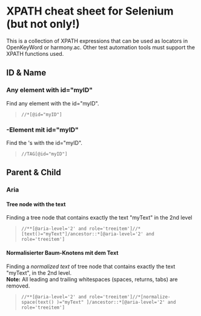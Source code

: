 # XPATH cheat sheet for Selenium (but not only!) #

This is a collection of XPATH expressions that can be used as locators in OpenKeyWord or harmony.ac.
Other test automation tools must support the XPATH functions used.

## ID & Name ##
### Any element with id="myID" ####
Find any element with the id="myID".
> ```//*[@id="myID"]```

### <TAG>-Element mit id="myID" ####
Find the <TAG>'s with the id="myID".
> ```//TAG[@id="myID"]```
  
## Parent & Child ##
### Aria ###
#### Tree node with the text ####
Finding a tree node that contains exactly the text "myText" in the 2nd level<br>
> ```//**[@aria-level='2' and role='treeitem']//*[text()="myText"]/ancestor::*[@aria-level='2' and role='treeitem']```

#### Normalisierter Baum-Knotens mit dem Text ####
Finding a _normalized text_ of tree node that contains exactly the text "myText", in the 2nd level.<br>
**Note:** All leading and trailing whitespaces (spaces, returns, tabs) are removed.<br>
> ```//**[@aria-level='2' and role='treeitem']//*[normalize-space(text() )="myText" ]/ancestor::*[@aria-level='2' and role='treeitem']```
